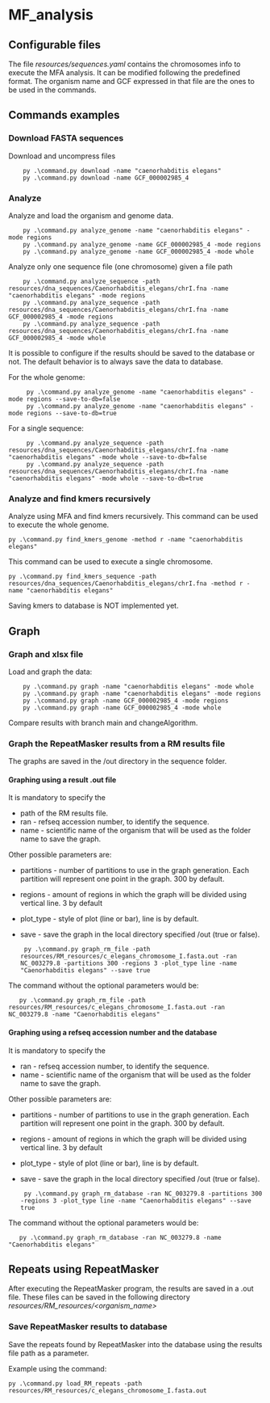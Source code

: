 # MF_analysis


## Configurable files
The file _resources/sequences.yaml_ contains the chromosomes info to execute the MFA analysis. It can be modified following the predefined format.
The organism name and GCF expressed in that file are the ones to be used in the commands.

## Commands examples

### Download FASTA sequences
Download and uncompress files

        py .\command.py download -name "caenorhabditis elegans"
        py .\command.py download -name GCF_000002985_4

### Analyze
Analyze and load the organism and genome data. 

                    
        py .\command.py analyze_genome -name "caenorhabditis elegans" -mode regions
        py .\command.py analyze_genome -name GCF_000002985_4 -mode regions
        py .\command.py analyze_genome -name GCF_000002985_4 -mode whole

Analyze only one sequence file (one chromosome) given a file path
    
        py .\command.py analyze_sequence -path resources/dna_sequences/Caenorhabditis_elegans/chrI.fna -name "caenorhabditis elegans" -mode regions
        py .\command.py analyze_sequence -path resources/dna_sequences/Caenorhabditis_elegans/chrI.fna -name GCF_000002985_4 -mode regions
        py .\command.py analyze_sequence -path resources/dna_sequences/Caenorhabditis_elegans/chrI.fna -name GCF_000002985_4 -mode whole

It is possible to configure if the results should be saved to the database or not.
The default behavior is to always save the data to database.

For the whole genome:

         py .\command.py analyze_genome -name "caenorhabditis elegans" -mode regions --save-to-db=false
         py .\command.py analyze_genome -name "caenorhabditis elegans" -mode regions --save-to-db=true

For a single sequence:

         py .\command.py analyze_sequence -path resources/dna_sequences/Caenorhabditis_elegans/chrI.fna -name "caenorhabditis elegans" -mode whole --save-to-db=false
         py .\command.py analyze_sequence -path resources/dna_sequences/Caenorhabditis_elegans/chrI.fna -name "caenorhabditis elegans" -mode whole --save-to-db=true

### Analyze and find kmers recursively
Analyze using MFA and find kmers recursively.
This command can be used to execute the whole genome.

    py .\command.py find_kmers_genome -method r -name "caenorhabditis elegans"

This command can be used to execute a single chromosome.

    py .\command.py find_kmers_sequence -path resources/dna_sequences/Caenorhabditis_elegans/chrI.fna -method r -name "caenorhabditis elegans" 

Saving kmers to database is NOT implemented yet.

## Graph

### Graph and xlsx file
Load and graph the data:

        py .\command.py graph -name "caenorhabditis elegans" -mode whole
        py .\command.py graph -name "caenorhabditis elegans" -mode regions
        py .\command.py graph -name GCF_000002985_4 -mode regions
        py .\command.py graph -name GCF_000002985_4 -mode whole

Compare results with branch main and changeAlgorithm.

### Graph the RepeatMasker results from a RM results file
The graphs are saved in the /out directory in the sequence folder.

#### Graphing using a result .out file
It is mandatory to specify the
- path of the RM results file.
- ran - refseq accession number, to identify the sequence.
- name - scientific name of the organism that will be used as the folder name to save the graph.

Other possible parameters are:
- partitions - number of partitions to use in the graph generation. Each partition will represent one point in the graph.
    300 by default.
- regions - amount of regions in which the graph will be divided using vertical line. 3 by default
- plot_type - style of plot (line or bar), line is by default.
- save - save the graph in the local directory specified /out (true or false).

       py .\command.py graph_rm_file -path resources/RM_resources/c_elegans_chromosome_I.fasta.out -ran NC_003279.8 -partitions 300 -regions 3 -plot_type line -name "Caenorhabditis elegans" --save true

The command without the optional parameters would be:

       py .\command.py graph_rm_file -path resources/RM_resources/c_elegans_chromosome_I.fasta.out -ran NC_003279.8 -name "Caenorhabditis elegans" 
 

#### Graphing using a refseq accession number and the database
It is mandatory to specify the
- ran - refseq accession number, to identify the sequence.
- name - scientific name of the organism that will be used as the folder name to save the graph.

Other possible parameters are:
- partitions - number of partitions to use in the graph generation. Each partition will represent one point in the graph.
    300 by default.
- regions - amount of regions in which the graph will be divided using vertical line. 3 by default
- plot_type - style of plot (line or bar), line is by default.
- save - save the graph in the local directory specified /out (true or false).

       py .\command.py graph_rm_database -ran NC_003279.8 -partitions 300 -regions 3 -plot_type line -name "Caenorhabditis elegans" --save true

The command without the optional parameters would be:

       py .\command.py graph_rm_database -ran NC_003279.8 -name "Caenorhabditis elegans" 

## Repeats using RepeatMasker
After executing the RepeatMasker program, the results are saved in a .out file.
These files can be saved in the following directory _resources/RM_resources/<organism_name>_

### Save RepeatMasker results to database 
Save the repeats found by RepeatMasker into the database using the results file path as a parameter.

Example using the command:

    py .\command.py load_RM_repeats -path resources/RM_resources/c_elegans_chromosome_I.fasta.out
